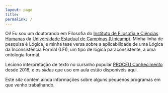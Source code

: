 ```yaml
---
layout: page
title:
permalink: /
---
```


Oi!
Eu sou um doutorando em Filosofia do
[Instituto de Filosofia e Ciências Humanas](https://www.ifch.unicamp.br/ifch/pos/filosofia) da
[Universidade Estadual de Campinas (Unicamp)](https://www.unicamp.br/unicamp/).
Minha linha de pesquisa é Lógica, e minha tese versa sobre
a aplicabilidade de uma Lógica da Inconsistência Formal (LFI), um tipo de
lógica paraconsistente, a uma ontologia formal.

Leciono interpretação de texto no cursinho popular
[PROCEU Conhecimento](https://www.facebook.com/cursinhoproceu)
desde 2018, e os *slides* que uso em aula estão disponíveis aqui.

Este *site* contém ainda informações sobre alguns pequenos programas em que
venho trabalhando.
